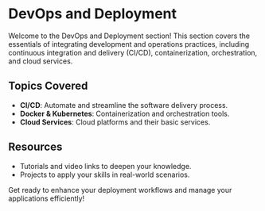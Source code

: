 # DevOps and Deployment

Welcome to the DevOps and Deployment section! This section covers the essentials of integrating development and operations practices, including continuous integration and delivery (CI/CD), containerization, orchestration, and cloud services.

## Topics Covered
- **CI/CD**: Automate and streamline the software delivery process.
- **Docker & Kubernetes**: Containerization and orchestration tools.
- **Cloud Services**: Cloud platforms and their basic services.

## Resources
- Tutorials and video links to deepen your knowledge.
- Projects to apply your skills in real-world scenarios.

Get ready to enhance your deployment workflows and manage your applications efficiently!
